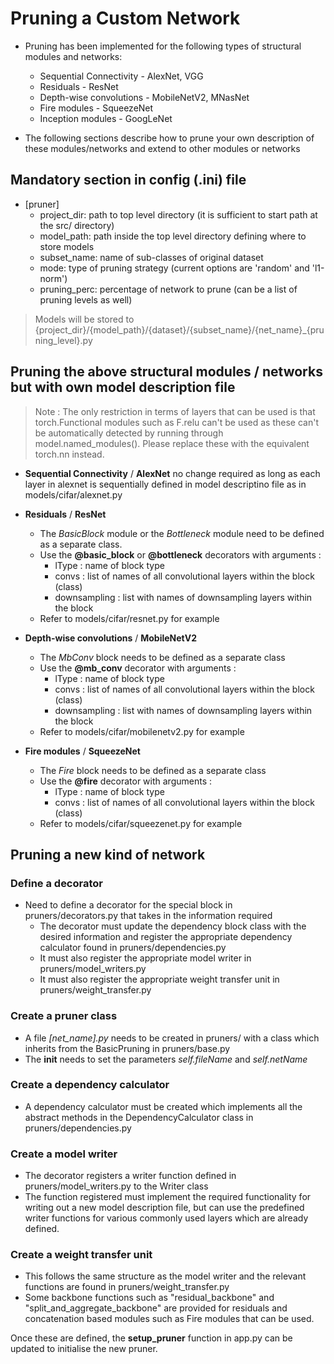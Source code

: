Pruning a Custom Network 
========================
- Pruning has been implemented for the following types of structural modules and networks:
    * Sequential Connectivity - AlexNet, VGG
    * Residuals - ResNet
    * Depth-wise convolutions - MobileNetV2, MNasNet
    * Fire modules - SqueezeNet
    * Inception modules - GoogLeNet

- The following sections describe how to prune your own description of these modules/networks and extend to other modules or networks

Mandatory section in config (.ini) file
---------------------------------------
- [pruner]
    * project_dir: path to top level directory (it is sufficient to start path at the src/ directory) 
    * model_path: path inside the top level directory defining where to store models 
    * subset_name: name of sub-classes of original dataset
    * mode: type of pruning strategy (current options are 'random' and 'l1-norm')
    * pruning_perc: percentage of network to prune (can be a list of pruning levels as well)
> Models will be stored to {project_dir}/{model_path}/{dataset}/{subset_name}/{net_name}\_{pruning_level}.py

Pruning the above structural modules / networks but with own model description file
--------------------------------------------------------------
> Note : The only restriction in terms of layers that can be used is that torch.Functional modules such as F.relu can't be used as these can't be automatically detected by running through model.named_modules(). 
Please replace these with the equivalent torch.nn instead.

- **Sequential Connectivity** / **AlexNet** no change required as long as each layer in alexnet is sequentially defined in model descriptino file as in models/cifar/alexnet.py

- **Residuals** / **ResNet** 
    * The *BasicBlock* module or the *Bottleneck* module need to be defined as a separate class. 
    * Use the **@basic_block** or **@bottleneck** decorators with arguments : 
        - lType : name of block type 
        - convs : list of names of all convolutional layers within the block (class) 
        - downsampling : list with names of downsampling layers within the block
    * Refer to models/cifar/resnet.py for example

- **Depth-wise convolutions** / **MobileNetV2**
    * The *MbConv* block needs to be defined as a separate class 
    * Use the **@mb_conv** decorator with arguments : 
        - lType : name of block type
        - convs : list of names of all convolutional layers within the block (class) 
        - downsampling : list with names of downsampling layers within the block
    * Refer to models/cifar/mobilenetv2.py for example

- **Fire modules** / **SqueezeNet**
    * The *Fire* block needs to be defined as a separate class 
    * Use the **@fire** decorator with arguments : 
        - lType : name of block type
        - convs : list of names of all convolutional layers within the block (class) 
    * Refer to models/cifar/squeezenet.py for example

Pruning a new kind of network 
-----------------------------
### Define a decorator
- Need to define a decorator for the special block in pruners/decorators.py that takes in the information required 
    * The decorator must update the dependency block class with the desired information and register the appropriate dependency calculator found in pruners/dependencies.py
    * It must also register the appropriate model writer in pruners/model_writers.py
    * It must also register the appropriate weight transfer unit in pruners/weight_transfer.py

### Create a pruner class 
- A file *[net_name].py* needs to be created in pruners/ with a class which inherits from the BasicPruning in pruners/base.py
- The __init__ needs to set the parameters *self.fileName* and *self.netName*

### Create a dependency calculator
- A dependency calculator must be created which implements all the abstract methods in the DependencyCalculator class in pruners/dependencies.py

### Create a model writer 
- The decorator registers a writer function defined in pruners/model_writers.py to the Writer class
- The function registered must implement the required functionality for writing out a new model description file, but can use the predefined writer functions for various commonly used layers which are already defined. 

### Create a weight transfer unit 
- This follows the same structure as the model writer and the relevant functions are found in pruners/weight_transfer.py
- Some backbone functions such as "residual_backbone" and "split_and_aggregate_backbone" are provided for residuals and concatenation based modules such as Fire modules that can be used. 

Once these are defined, the **setup_pruner** function in app.py can be updated to initialise the new pruner. 

